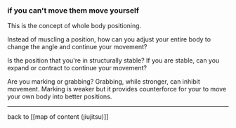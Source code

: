 ### if you can't move them move yourself

This is the concept of whole body positioning.

Instead of muscling a position, how can you adjust your entire body to change the angle and continue your movement?

Is the position that you're in structurally stable? If you are stable, can you expand or contract to continue your movement?

Are you marking or grabbing? Grabbing, while stronger, can inhibit movement. Marking is weaker but it provides counterforce for your to move your own body into better positions.

---

back to [[map of content (jiujitsu)]]
